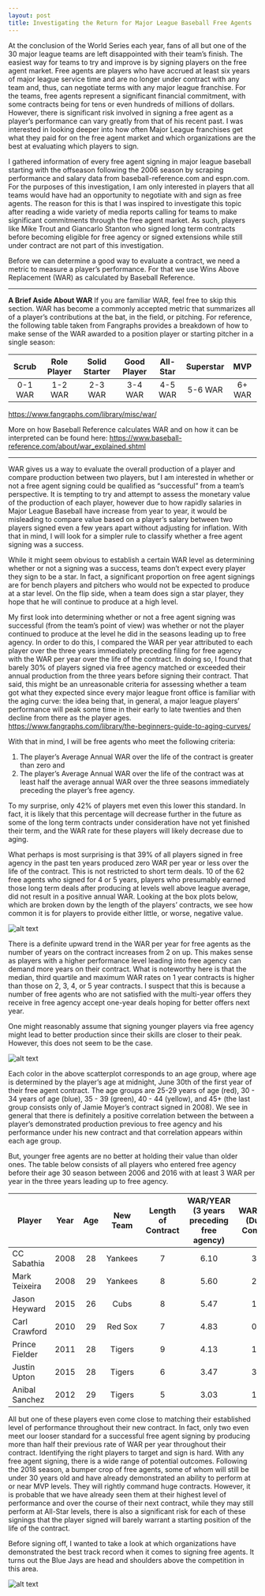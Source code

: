 ```yaml
---
layout: post
title: Investigating the Return for Major League Baseball Free Agents
---
```


At the conclusion of the World Series each year, fans of all but one of the 30 major league teams are left disappointed with their team’s finish. The easiest way for teams to try and improve is by signing players on the free agent market. Free agents are players who have accrued at least six years of major league service time and are no longer under contract with any team and, thus, can negotiate terms with any major league franchise. For the teams, free agents represent a significant financial commitment, with some contracts being for tens or even hundreds of millions of dollars. However, there is significant risk involved in signing a free agent as a player’s performance can vary greatly from that of his recent past. I was interested in looking deeper into how often Major League franchises get what they paid for on the free agent market and which organizations are the best at evaluating which players to sign.

I gathered information of every free agent signing in major league baseball starting with the offseason following the 2006 season by scraping performance and salary data from baseball-reference.com and espn.com. For the purposes of this investigation, I am only interested in players that all teams would have had an opportunity to negotiate with and sign as free agents. The reason for this is that I was inspired to investigate this topic after reading a wide variety of media reports calling for teams to make significant commitments through the free agent market. As such, players like Mike Trout and Giancarlo Stanton who signed long term contracts before becoming eligible for free agency or signed extensions while still under contract are not part of this investigation.

Before we can determine a good way to evaluate a contract, we need a metric to measure a player’s performance. For that we use Wins Above Replacement (WAR) as calculated by Baseball Reference. 

---

**A Brief Aside About WAR**
If you are familiar WAR, feel free to skip this section. WAR has become a commonly accepted metric that summarizes all of a player’s contributions at the bat, in the field, or pitching. For reference, the following table taken from Fangraphs provides a breakdown of how to make sense of the WAR awarded to a position player or starting pitcher in a single season:

| Scrub | Role Player | Solid Starter | Good Player | All-Star | Superstar | MVP |
| :---: | :---: | :---: | :---: | :---: | :---: | :---: |
| 0-1 WAR | 1-2 WAR | 2-3 WAR | 3-4 WAR | 4-5 WAR | 5-6 WAR | 6+ WAR |

https://www.fangraphs.com/library/misc/war/

More on how Baseball Reference calculates WAR and on how it can be interpreted can be found here: https://www.baseball-reference.com/about/war_explained.shtml

---

WAR gives us a way to evaluate the overall production of a player and compare production between two players, but I am interested in whether or not a free agent signing could be qualified as “successful” from a team’s perspective. It is tempting to try and attempt to assess the monetary value of the production of each player, however due to how rapidly salaries in Major League Baseball have increase from year to year, it would be misleading to compare value based on a player’s salary between two players signed even a few years apart without adjusting for inflation. With that in mind, I will look for a simpler rule to classify whether a free agent signing was a success.

While it might seem obvious to establish a certain WAR level as determining whether or not a signing was a success, teams don’t expect every player they sign to be a star. In fact, a significant proportion on free agent signings are for bench players and pitchers who would not be expected to produce at a star level. On the flip side, when a team does sign a star player, they hope that he will continue to produce at a high level.

My first look into determining whether or not a free agent signing was successful (from the team’s point of view) was whether or not the player continued to produce at the level he did in the seasons leading up to free agency. In order to do this, I compared the WAR per year attributed to each player over the three years immediately preceding filing for free agency with the WAR per year over the life of the contract. In doing so, I found that barely 30% of players signed via free agency matched or exceeded their annual production from the three years before signing their contract. That said, this might be an unreasonable criteria for assessing whether a team got what they expected since every major league front office is familiar with the aging curve: the idea being that, in general, a major league players’ performance will peak some time in their early to late twenties and then decline from there as the player ages.
https://www.fangraphs.com/library/the-beginners-guide-to-aging-curves/

With that in mind, I will be free agents who meet the following criteria:
1.	The player’s Average Annual WAR over the life of the contract is greater than zero and
2.	The player’s Average Annual WAR over the life of the contract was at least half the average annual WAR over the three seasons immediately preceding the player’s free agency.

To my surprise, only 42% of players met even this lower this standard. In fact, it is likely that this percentage will decrease further in the future as some of the long term contracts under consideration have not yet finished their term, and the WAR rate for these players will likely decrease due to aging.

What perhaps is most surprising is that 39% of all players signed in free agency in the past ten years produced zero WAR per year or less over the life of the contract. This is not restricted to short term deals. 10 of the 62 free agents who signed for 4 or 5 years, players who presumably earned those long term deals after producing at levels well above league average, did not result in a positive annual WAR. Looking at the box plots below, which are broken down by the length of the players’ contracts, we see how common it is for players to provide either little, or worse, negative value.

![alt text][logo1]

[logo1]: https://github.com/t-ricco/t-ricco.github.io/raw/master/images/boxplot_FreeAgent1.png "WAR by Length of Contract"

There is a definite upward trend in the WAR per year for free agents as the number of years on the contract increases from 2 on up. This makes sense as players with a higher performance level leading into free agency can demand more years on their contract. What is noteworthy here is that the median, third quartile and maximum WAR rates on 1 year contracts is higher than those on 2, 3, 4, or 5 year contracts. I suspect that this is because a number of free agents who are not satisfied with the multi-year offers they receive in free agency accept one-year deals hoping for better offers next year.

One might reasonably assume that signing younger players via free agency might lead to better production since their skills are closer to their peak. However, this does not seem to be the case.

![alt text][logo2]

[logo2]: https://github.com/t-ricco/t-ricco.github.io/raw/master/images/scatterplot_FreeAgent2.png "Scatterplot"

Each color in the above scatterplot corresponds to an age group, where age is determined by the player’s age at midnight, June 30th of the first year of their free agent contract. The age groups are 25-29 years of age (red), 30 - 34 years of age (blue), 35 - 39 (green), 40 - 44 (yellow), and 45+ (the last group consists only of Jamie Moyer’s contract signed in 2008). We see in general that there is definitely a positive correlation between the between a player’s demonstrated production previous to free agency and his performance under his new contract and that correlation appears within each age group. 

But, younger free agents are no better at holding their value than older ones. The table below consists of all players who entered free agency before their age 30 season between 2006 and 2016 with at least 3 WAR per year in the three years leading up to free agency. 

| Player | Year | Age | New Team | Length of Contract | WAR/YEAR (3 years preceding free agency) | WAR/YEAR (During Contract) | Annual Value (USD) | 
| --- | :---: | :---: | :---: | :---: | :---: | :---: | :--- | 
| CC Sabathia | 2008 | 28 | Yankees | 7 | 6.10 | 3.20 | $23,000,000.00 | 
| Mark Teixeira | 2008 | 29 | Yankees | 8 | 5.60 | 2.59 | $22,500,000.00 | 
| Jason Heyward | 2015 | 26 | Cubs | 8 | 5.47 | 1.95 | $23,000,000.00 |
| Carl Crawford | 2010 | 29 | Red Sox | 7 | 4.83 | 0.49 | $20,285,710.00 |
| Prince Fielder | 2011 | 28 | Tigers | 9 | 4.13 | 1.15 | $23,777,780.00 | 
| Justin Upton | 2015 | 28 | Tigers | 6 | 3.47 | 3.60 | $22,125,000.00 | 
| Anibal Sanchez | 2012 | 29 | Tigers | 5 | 3.03 | 1.32 | $16,000,000.00 |

All but one of these players even come close to matching their established level of performance throughout their new contract. In fact, only two even meet our looser standard for a successful free agent signing by producing more than half their previous rate of WAR per year throughout their contract.
Identifying the right players to target and sign is hard. With any free agent signing, there is a wide range of potential outcomes. Following the 2018 season, a bumper crop of free agents, some of whom will still be under 30 years old and have already demonstrated an ability to perform at or near MVP levels. They will rightly command huge contracts. However, it is probable that we have already seen them at their highest level of performance and over the course of their next contract, while they may still perform at All-Star levels, there is also a significant risk for each of these signings that the player signed will barely warrant a starting position of the life of the contract.

Before signing off, I wanted to take a look at which organizations have demonstrated the best track record when it comes to signing free agents. It turns out the Blue Jays are head and shoulders above the competition in this area.  

![alt text][logo3]

[logo3]: https://github.com/t-ricco/t-ricco.github.io/raw/master/images/bar_FreeAgent3.png "Teams"
